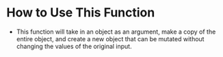 # How to Use This Function

  * This function will take in an object as an argument, make a copy of the entire object, and create a new object that can be mutated without changing the values of the original input.  
